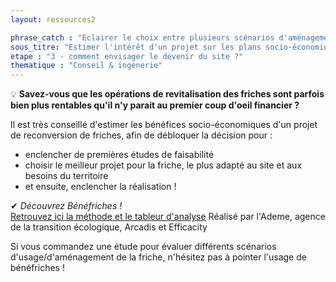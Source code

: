 ```yaml
---
layout: ressources2

phrase_catch : "Eclairer le choix entre plusieurs scénarios d'aménagement et débloquer la décision en prenant en compte les bénéfices socio-économiques de la revitalisation d'une friche"
sous_titre: "Estimer l'intérêt d'un projet sur les plans socio-économiques en complément de la rentabilité financière directe grâce à la méthode Bénéfriches"
etape : "3 - comment envisager le devenir du site ?"
thematique : "Conseil & ingénerie"
---
```


💡 **Savez-vous que les opérations de revitalisation des friches sont parfois bien plus rentables qu'il n'y parait au premier coup d'oeil financier ?**
  
  Il est très conseillé d'estimer les bénéfices socio-économiques d'un projet de reconversion de friches, afin de débloquer la décision pour :
  * enclencher de premières études de faisabilité
  * choisir le meilleur projet pour la friche, le plus adapté au site et aux besoins du territoire
  * et ensuite, enclencher la réalisation !
  
  ✔ *Découvrez Bénéfriches !*  
  [Retrouvez ici la méthode et le tableur d'analyse](https://www.ademe.fr/evaluer-benefices-socio-economiques-reconversion-friches-lutter-contre-lartificialisation-outil-benefriches)
  Réalisé par l'Ademe, agence de la transition écologique, Arcadis et Efficacity
  
  Si vous commandez une étude pour évaluer différents scénarios d'usage/d'aménagement de la friche, n'hésitez pas à pointer l'usage de bénéfriches !
